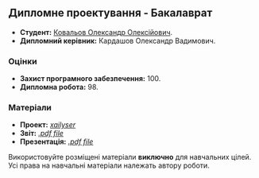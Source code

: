 ## Дипломне проектування - Бакалаврат

- **Студент:** [Ковальов Олександр Олексійович](https://github.com/xairaven).
- **Дипломний керівник:** Кардашов Олександр Вадимович.

### Оцінки
- **Захист програмного забезпечення:** 100.
- **Дипломна робота:** 98.

### Матеріали
- **Проект:** [*xailyser*](./Project/)
- **Звіт:** [*.pdf file*](./Thesis.pdf)
- **Презентація:** [*.pdf file*](./Presentation.pdf)

Використовуйте розміщені матеріали **виключно** для навчальних цілей. <br>
Усі права на навчальні матеріали належать автору роботи.